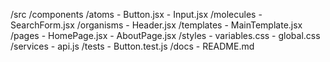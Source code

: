 /src
  /components
    /atoms
      - Button.jsx
      - Input.jsx
    /molecules
      - SearchForm.jsx
    /organisms
      - Header.jsx
  /templates
    - MainTemplate.jsx
  /pages
    - HomePage.jsx
    - AboutPage.jsx
  /styles
    - variables.css
    - global.css
  /services
    - api.js
  /tests
    - Button.test.js
  /docs
    - README.md
